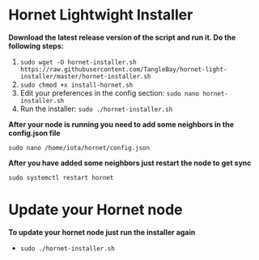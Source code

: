 # Hornet Lightwight Installer #

**Download the latest release version of the script and run it. Do the following steps:**

1. `sudo wget -O hornet-installer.sh https://raw.githubusercontent.com/TangleBay/hornet-light-installer/master/hornet-installer.sh`
2. `sudo chmod +x install-hornet.sh`
3. Edit your preferences in the config section: `sudo nano hornet-installer.sh` 
4. Run the installer: `sudo ./hornet-installer.sh`

**After your node is running you need to add some neighbors in the config.json file**

`sudo nano /home/iota/hornet/config.json`

**After you have added some neighbors just restart the node to get sync**

`sudo systemctl restart hornet`

# Update your Hornet node #

**To update your hornet node just run the installer again**
- `sudo ./hornet-installer.sh`
